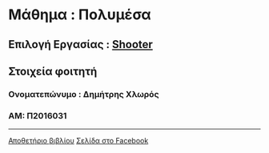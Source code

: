 
# Μάθημα : Πολυμέσα

## Επιλογή Εργασίας : [Shooter](https://github.com/ioniodi/shooter)

## Στοιχεία φοιτητή
### Ονοματεπώνυμο : Δημήτρης Χλωρός
### ΑΜ: Π2016031

------------------------------------------------------------------------------------
[Αποθετήριο βιβλίου](https://jimchloros.github.io/gr/)
[Σελίδα στο Facebook](https://www.facebook.com/Προγραμματισμός-και-Διάδραση-2134439676883525/)
